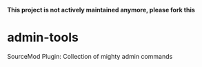 **This project is not actively maintained anymore, please fork this**

admin-tools
===========

SourceMod Plugin: Collection of mighty admin commands
